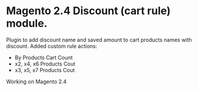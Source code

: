 # Magento 2.4 Discount (cart rule) module.
Plugin to add discount name and saved amount to cart products names with discount.
Added custom rule actions:
* By Products Cart Count
* x2, x4, x6 Products Cout
* x3, x5, x7 Products Cout

Working on Magento 2.4
